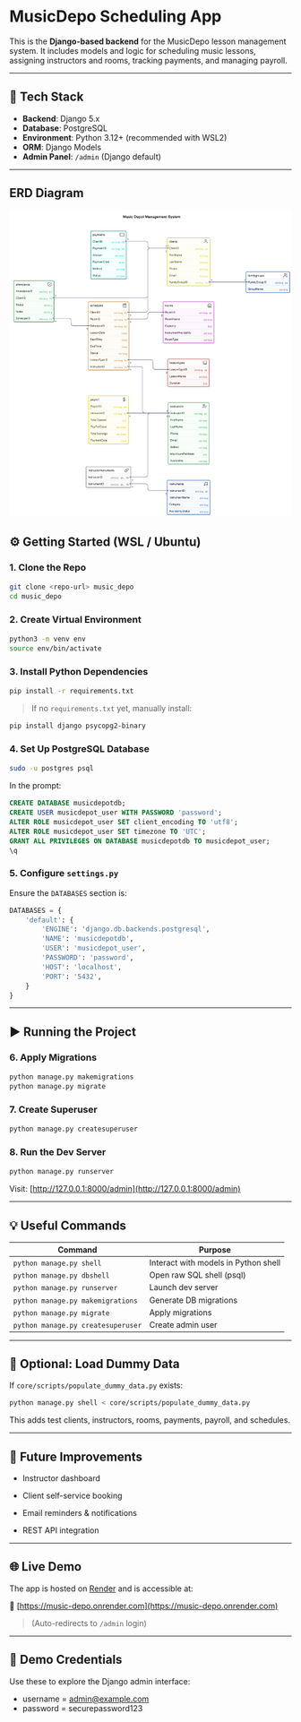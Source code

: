 # MusicDepo Scheduling App

This is the **Django-based backend** for the MusicDepo lesson management system. It includes models and logic for scheduling music lessons, assigning instructors and rooms, tracking payments, and managing payroll.

---

## 🧱 Tech Stack

- **Backend**: Django 5.x
- **Database**: PostgreSQL
- **Environment**: Python 3.12+ (recommended with WSL2)
- **ORM**: Django Models
- **Admin Panel**: `/admin` (Django default)

---

## ERD Diagram
![ERD Diagram](music-depot-erd-v3.png)

## ⚙️ Getting Started (WSL / Ubuntu)

### 1. Clone the Repo

```bash
git clone <repo-url> music_depo
cd music_depo
````

### 2. Create Virtual Environment

```bash
python3 -m venv env
source env/bin/activate
```

### 3. Install Python Dependencies

```bash
pip install -r requirements.txt
```

> If no `requirements.txt` yet, manually install:

```bash
pip install django psycopg2-binary
```

### 4. Set Up PostgreSQL Database

```bash
sudo -u postgres psql
```

In the prompt:

```sql
CREATE DATABASE musicdepotdb;
CREATE USER musicdepot_user WITH PASSWORD 'password';
ALTER ROLE musicdepot_user SET client_encoding TO 'utf8';
ALTER ROLE musicdepot_user SET timezone TO 'UTC';
GRANT ALL PRIVILEGES ON DATABASE musicdepotdb TO musicdepot_user;
\q
```

### 5. Configure `settings.py`

Ensure the `DATABASES` section is:

```python
DATABASES = {
    'default': {
        'ENGINE': 'django.db.backends.postgresql',
        'NAME': 'musicdepotdb',
        'USER': 'musicdepot_user',
        'PASSWORD': 'password',
        'HOST': 'localhost',
        'PORT': '5432',
    }
}
```

---

## ▶️ Running the Project

### 6. Apply Migrations

```bash
python manage.py makemigrations
python manage.py migrate
```

### 7. Create Superuser

```bash
python manage.py createsuperuser
```

### 8. Run the Dev Server

```bash
python manage.py runserver
```

Visit: [http://127.0.0.1:8000/admin](http://127.0.0.1:8000/admin)

---

## 💡 Useful Commands

|Command|Purpose|
|---|---|
|`python manage.py shell`|Interact with models in Python shell|
|`python manage.py dbshell`|Open raw SQL shell (psql)|
|`python manage.py runserver`|Launch dev server|
|`python manage.py makemigrations`|Generate DB migrations|
|`python manage.py migrate`|Apply migrations|
|`python manage.py createsuperuser`|Create admin user|

---

## 🧪 Optional: Load Dummy Data

If `core/scripts/populate_dummy_data.py` exists:

```bash
python manage.py shell < core/scripts/populate_dummy_data.py
```

This adds test clients, instructors, rooms, payments, payroll, and schedules.

---

## 🚧 Future Improvements

- Instructor dashboard
    
- Client self-service booking
    
- Email reminders & notifications
    
- REST API integration
    
---

## 🌐 Live Demo

The app is hosted on [Render](https://render.com) and is accessible at:

🔗 [https://music-depo.onrender.com](https://music-depo.onrender.com)

> (Auto-redirects to `/admin` login)

---

## 🔐 Demo Credentials

Use these to explore the Django admin interface:

- username = admin@example.com
- password = securepassword123
